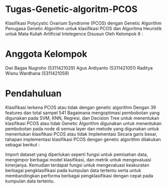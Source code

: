 # Tugas-Genetic-algoritm-PCOS
Klasifikasi Polycystic Ovarium Syndrome (PCOS) dengan Genetic Algorithm
Penugasa Genetic Algorithm untuk klasifikasi PCOS dan Algoritma Heuristik untuk Mata Kuliah Artificial Intelegence Disusun Oleh Kelompok 6 :

# Anggota Kelompok
Dwi Bagas Nugroho (5311421029)
Agus Ardiyanto (5311421051)
Raditya Wisnu Wardhana (5311421059)

# Pendahuluan
Klasifikasi terkena PCOS atau tidak dengan genetic algorithm
Dengan 39 features dan total sampel 541
Bagaimana mengoptimasi pembobotan yang digunakan pada SVM, KNN, Regresi, dan Decision Tree untuk menentukan klasifikasi PCOS atau tidak
Genetic Algorithm digunakan untuk menentukan pembobotan pada node di semua layer dan metode yang digunakan untuk menentukan klasifikasi PCOS atau tidak
Implementasi
Secara garis besar, tahapan implementasi klasifikasi PCOS dengan genetic algorithm dilakukan sebagai berikut :

Import dataset yang diperlukan seperti fungsi untuk pemisahan data, mengimpor berbagai model klasifikasi, dan metrik untuk mengevaluasi kinerjanya.
Kemudian terdapat fungsi untuk mengevaluasi keakuratan berbagai pengklasifikasi pada kumpulan data tertentu serta untuk membandingkan performa berbagai pengklasifikasi dengan cepat pada kumpulan data tertentu.
